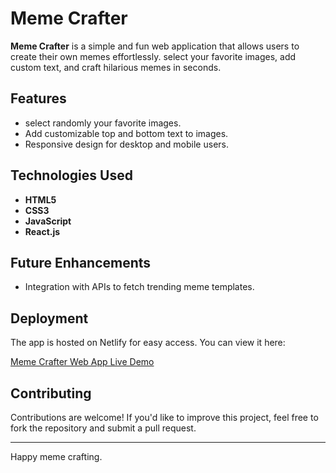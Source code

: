 # Meme Crafter

**Meme Crafter** is a simple and fun web application that allows users to create their own memes effortlessly. select your favorite images, add custom text, and craft hilarious memes in seconds.

## Features

- select randomly your favorite images.
- Add customizable top and bottom text to images.
- Responsive design for desktop and mobile users.

## Technologies Used

- **HTML5**
- **CSS3**
- **JavaScript**
- **React.js** 

## Future Enhancements

- Integration with APIs to fetch trending meme templates.

## Deployment

The app is hosted on Netlify for easy access. You can view it here:

[Meme Crafter Web App Live Demo](https://memescrafter.netlify.app/)

## Contributing

Contributions are welcome! If you'd like to improve this project, feel free to fork the repository and submit a pull request.


---

Happy meme crafting.
